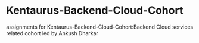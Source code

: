# Kentaurus-Backend-Cloud-Cohort

assignments for  Kentaurus-Backend-Cloud-Cohort:Backend Cloud services related cohort led by Ankush Dharkar
